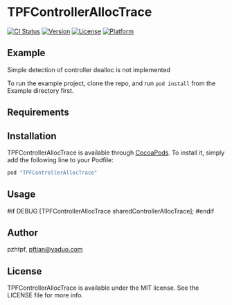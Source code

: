 # TPFControllerAllocTrace

[![CI Status](http://img.shields.io/travis/pzhtpf/TPFControllerAllocTrace.svg?style=flat)](https://travis-ci.org/pzhtpf/TPFControllerAllocTrace)
[![Version](https://img.shields.io/cocoapods/v/TPFControllerAllocTrace.svg?style=flat)](http://cocoapods.org/pods/TPFControllerAllocTrace)
[![License](https://img.shields.io/cocoapods/l/TPFControllerAllocTrace.svg?style=flat)](http://cocoapods.org/pods/TPFControllerAllocTrace)
[![Platform](https://img.shields.io/cocoapods/p/TPFControllerAllocTrace.svg?style=flat)](http://cocoapods.org/pods/TPFControllerAllocTrace)

## Example

Simple detection of controller dealloc is not implemented

To run the example project, clone the repo, and run `pod install` from the Example directory first.

## Requirements

## Installation

TPFControllerAllocTrace is available through [CocoaPods](http://cocoapods.org). To install
it, simply add the following line to your Podfile:

```ruby
pod "TPFControllerAllocTrace"
```
## Usage

#if DEBUG
    [TPFControllerAllocTrace sharedControllerAllocTrace];
#endif

## Author

pzhtpf, pftian@yaduo.com

## License

TPFControllerAllocTrace is available under the MIT license. See the LICENSE file for more info.

